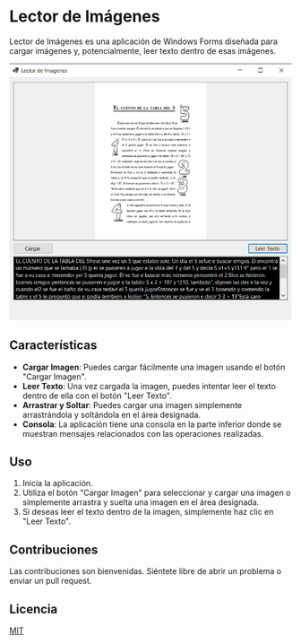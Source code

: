 # Lector de Imágenes

Lector de Imágenes es una aplicación de Windows Forms diseñada para cargar imágenes y, potencialmente, leer texto dentro de esas imágenes.

![Screenshot de la aplicación](./Img/Img.png)

## Características

- **Cargar Imagen**: Puedes cargar fácilmente una imagen usando el botón "Cargar Imagen".
- **Leer Texto**: Una vez cargada la imagen, puedes intentar leer el texto dentro de ella con el botón "Leer Texto".
- **Arrastrar y Soltar**: Puedes cargar una imagen simplemente arrastrándola y soltándola en el área designada.
- **Consola**: La aplicación tiene una consola en la parte inferior donde se muestran mensajes relacionados con las operaciones realizadas.

## Uso

1. Inicia la aplicación.
2. Utiliza el botón "Cargar Imagen" para seleccionar y cargar una imagen o simplemente arrastra y suelta una imagen en el área designada.
3. Si deseas leer el texto dentro de la imagen, simplemente haz clic en "Leer Texto".

## Contribuciones

Las contribuciones son bienvenidas. Siéntete libre de abrir un problema o enviar un pull request.

## Licencia

[MIT](LICENSE)
